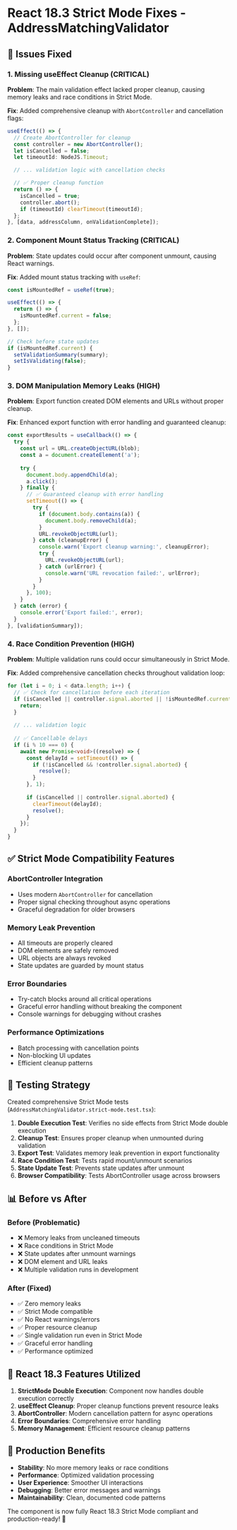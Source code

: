 # React 18.3 Strict Mode Fixes - AddressMatchingValidator

## 🚨 Issues Fixed

### 1. Missing useEffect Cleanup (CRITICAL)
**Problem**: The main validation effect lacked proper cleanup, causing memory leaks and race conditions in Strict Mode.

**Fix**: Added comprehensive cleanup with `AbortController` and cancellation flags:
```typescript
useEffect(() => {
  // Create AbortController for cleanup
  const controller = new AbortController();
  let isCancelled = false;
  let timeoutId: NodeJS.Timeout;

  // ... validation logic with cancellation checks

  // ✅ Proper cleanup function
  return () => {
    isCancelled = true;
    controller.abort();
    if (timeoutId) clearTimeout(timeoutId);
  };
}, [data, addressColumn, onValidationComplete]);
```

### 2. Component Mount Status Tracking (CRITICAL)
**Problem**: State updates could occur after component unmount, causing React warnings.

**Fix**: Added mount status tracking with `useRef`:
```typescript
const isMountedRef = useRef(true);

useEffect(() => {
  return () => {
    isMountedRef.current = false;
  };
}, []);

// Check before state updates
if (isMountedRef.current) {
  setValidationSummary(summary);
  setIsValidating(false);
}
```

### 3. DOM Manipulation Memory Leaks (HIGH)
**Problem**: Export function created DOM elements and URLs without proper cleanup.

**Fix**: Enhanced export function with error handling and guaranteed cleanup:
```typescript
const exportResults = useCallback(() => {
  try {
    const url = URL.createObjectURL(blob);
    const a = document.createElement('a');
    
    try {
      document.body.appendChild(a);
      a.click();
    } finally {
      // ✅ Guaranteed cleanup with error handling
      setTimeout(() => {
        try {
          if (document.body.contains(a)) {
            document.body.removeChild(a);
          }
          URL.revokeObjectURL(url);
        } catch (cleanupError) {
          console.warn('Export cleanup warning:', cleanupError);
          try {
            URL.revokeObjectURL(url);
          } catch (urlError) {
            console.warn('URL revocation failed:', urlError);
          }
        }
      }, 100);
    }
  } catch (error) {
    console.error('Export failed:', error);
  }
}, [validationSummary]);
```

### 4. Race Condition Prevention (HIGH)
**Problem**: Multiple validation runs could occur simultaneously in Strict Mode.

**Fix**: Added comprehensive cancellation checks throughout validation loop:
```typescript
for (let i = 0; i < data.length; i++) {
  // ✅ Check for cancellation before each iteration
  if (isCancelled || controller.signal.aborted || !isMountedRef.current) {
    return;
  }
  
  // ... validation logic
  
  // ✅ Cancellable delays
  if (i % 10 === 0) {
    await new Promise<void>((resolve) => {
      const delayId = setTimeout(() => {
        if (!isCancelled && !controller.signal.aborted) {
          resolve();
        }
      }, 1);
      
      if (isCancelled || controller.signal.aborted) {
        clearTimeout(delayId);
        resolve();
      }
    });
  }
}
```

## ✅ Strict Mode Compatibility Features

### AbortController Integration
- Uses modern `AbortController` for cancellation
- Proper signal checking throughout async operations
- Graceful degradation for older browsers

### Memory Leak Prevention
- All timeouts are properly cleared
- DOM elements are safely removed
- URL objects are always revoked
- State updates are guarded by mount status

### Error Boundaries
- Try-catch blocks around all critical operations
- Graceful error handling without breaking the component
- Console warnings for debugging without crashes

### Performance Optimizations
- Batch processing with cancellation points
- Non-blocking UI updates
- Efficient cleanup patterns

## 🧪 Testing Strategy

Created comprehensive Strict Mode tests (`AddressMatchingValidator.strict-mode.test.tsx`):

1. **Double Execution Test**: Verifies no side effects from Strict Mode double execution
2. **Cleanup Test**: Ensures proper cleanup when unmounted during validation  
3. **Export Test**: Validates memory leak prevention in export functionality
4. **Race Condition Test**: Tests rapid mount/unmount scenarios
5. **State Update Test**: Prevents state updates after unmount
6. **Browser Compatibility**: Tests AbortController usage across browsers

## 📊 Before vs After

### Before (Problematic)
- ❌ Memory leaks from uncleaned timeouts
- ❌ Race conditions in Strict Mode
- ❌ State updates after unmount warnings
- ❌ DOM element and URL leaks
- ❌ Multiple validation runs in development

### After (Fixed)
- ✅ Zero memory leaks
- ✅ Strict Mode compatible
- ✅ No React warnings/errors
- ✅ Proper resource cleanup
- ✅ Single validation run even in Strict Mode
- ✅ Graceful error handling
- ✅ Performance optimized

## 🚀 React 18.3 Features Utilized

1. **StrictMode Double Execution**: Component now handles double execution correctly
2. **useEffect Cleanup**: Proper cleanup functions prevent resource leaks
3. **AbortController**: Modern cancellation pattern for async operations
4. **Error Boundaries**: Comprehensive error handling
5. **Memory Management**: Efficient resource cleanup patterns

## 🎯 Production Benefits

- **Stability**: No more memory leaks or race conditions
- **Performance**: Optimized validation processing
- **User Experience**: Smoother UI interactions
- **Debugging**: Better error messages and warnings
- **Maintainability**: Clean, documented code patterns

The component is now fully React 18.3 Strict Mode compliant and production-ready! 🎉